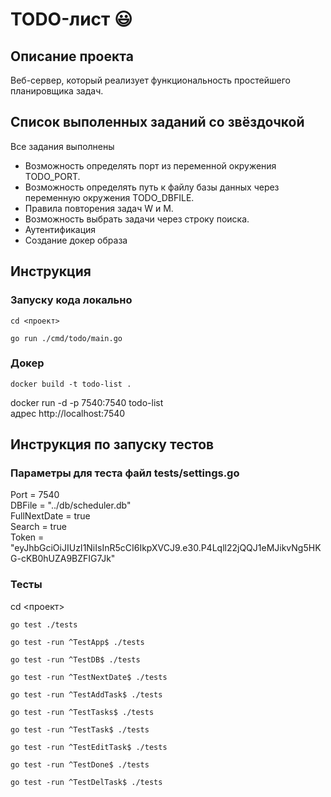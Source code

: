# TODO-лист 😃

## Описание проекта
Веб-сервер, который реализует функциональность простейшего планировщика задач.

## Список выполенных заданий со звёздочкой
Все задания выполнены
- Возможность определять порт из переменной окружения TODO_PORT.
- Возможность определять путь к файлу базы данных через переменную окружения TODO_DBFILE.
- Правила повторения задач W и M.
- Возможность выбрать задачи через строку поиска.
- Аутентификация
- Создание докер образа

## Инструкция
### Запуску кода локально 
```
cd <проект>  
```
```golang
go run ./cmd/todo/main.go
```   
### Докер
```
docker build -t todo-list . 
```  
docker run -d -p 7540:7540 todo-list  
адрес http://localhost:7540

## Инструкция по запуску тестов
### Параметры для теста файл tests/settings.go
Port = 7540  
DBFile = "../db/scheduler.db"  
FullNextDate = true  
Search = true  
Token = "eyJhbGciOiJIUzI1NiIsInR5cCI6IkpXVCJ9.e30.P4Lqll22jQQJ1eMJikvNg5HKG-cKB0hUZA9BZFIG7Jk"

### Тесты
cd <проект>  
```golang
go test ./tests
```
```golang
go test -run ^TestApp$ ./tests
```
```golang
go test -run ^TestDB$ ./tests
```
```golang
go test -run ^TestNextDate$ ./tests
```
```golang
go test -run ^TestAddTask$ ./tests
```
```golang
go test -run ^TestTasks$ ./tests
```
```golang
go test -run ^TestTask$ ./tests
```
```golang
go test -run ^TestEditTask$ ./tests
```
```golang
go test -run ^TestDone$ ./tests
```
```golang
go test -run ^TestDelTask$ ./tests
```

